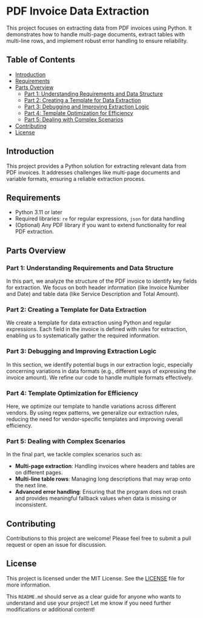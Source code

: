 # PDF Invoice Data Extraction

This project focuses on extracting data from PDF invoices using Python. It demonstrates how to handle multi-page documents, extract tables with multi-line rows, and implement robust error handling to ensure reliability.

## Table of Contents

- [Introduction](#introduction)
- [Requirements](#requirements)
- [Parts Overview](#parts-overview)
  - [Part 1: Understanding Requirements and Data Structure](#part-1-understanding-requirements-and-data-structure)
  - [Part 2: Creating a Template for Data Extraction](#part-2-creating-a-template-for-data-extraction)
  - [Part 3: Debugging and Improving Extraction Logic](#part-3-debugging-and-improving-extraction-logic)
  - [Part 4: Template Optimization for Efficiency](#part-4-template-optimization-for-efficiency)
  - [Part 5: Dealing with Complex Scenarios](#part-5-dealing-with-complex-scenarios)
- [Contributing](#contributing)
- [License](#license)

## Introduction

This project provides a Python solution for extracting relevant data from PDF invoices. It addresses challenges like multi-page documents and variable formats, ensuring a reliable extraction process.

## Requirements

- Python 3.11 or later
- Required libraries: `re` for regular expressions, `json` for data handling
- (Optional) Any PDF library if you want to extend functionality for real PDF extraction.


## Parts Overview

### Part 1: Understanding Requirements and Data Structure

In this part, we analyze the structure of the PDF invoice to identify key fields for extraction. We focus on both header information (like Invoice Number and Date) and table data (like Service Description and Total Amount).

### Part 2: Creating a Template for Data Extraction

We create a template for data extraction using Python and regular expressions. Each field in the invoice is defined with rules for extraction, enabling us to systematically gather the required information.

### Part 3: Debugging and Improving Extraction Logic

In this section, we identify potential bugs in our extraction logic, especially concerning variations in data formats (e.g., different ways of expressing the invoice amount). We refine our code to handle multiple formats effectively.

### Part 4: Template Optimization for Efficiency

Here, we optimize our template to handle variations across different vendors. By using regex patterns, we generalize our extraction rules, reducing the need for vendor-specific templates and improving overall efficiency.

### Part 5: Dealing with Complex Scenarios

In the final part, we tackle complex scenarios such as:
- **Multi-page extraction**: Handling invoices where headers and tables are on different pages.
- **Multi-line table rows**: Managing long descriptions that may wrap onto the next line.
- **Advanced error handling**: Ensuring that the program does not crash and provides meaningful fallback values when data is missing or inconsistent.

## Contributing

Contributions to this project are welcome! Please feel free to submit a pull request or open an issue for discussion.

## License

This project is licensed under the MIT License. See the [LICENSE](LICENSE) file for more information.


This `README.md` should serve as a clear guide for anyone who wants to understand and use your project! Let me know if you need further modifications or additional content!
